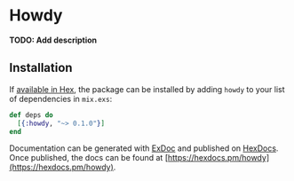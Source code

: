 # Howdy

**TODO: Add description**

## Installation

If [available in Hex](https://hex.pm/docs/publish), the package can be installed
by adding `howdy` to your list of dependencies in `mix.exs`:

```elixir
def deps do
  [{:howdy, "~> 0.1.0"}]
end
```

Documentation can be generated with [ExDoc](https://github.com/elixir-lang/ex_doc)
and published on [HexDocs](https://hexdocs.pm). Once published, the docs can
be found at [https://hexdocs.pm/howdy](https://hexdocs.pm/howdy).

